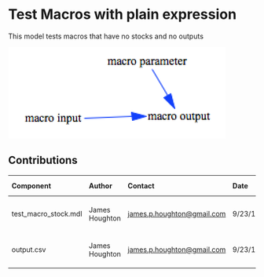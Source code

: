 Test Macros with plain expression
============

This model tests macros that have no stocks and no outputs

![test_lookups Vensim screenshot](vensim_screenshot.png)



Contributions
-------------

| Component                      | Author          | Contact                    | Date    | Software Version        |
|:------------------------------ |:--------------- |:-------------------------- |:------- |:----------------------- |
| test_macro_stock.mdl           | James Houghton  | james.p.houghton@gmail.com | 9/23/16 | Vensim DSS 6.3E for Mac |
| output.csv                     | James Houghton  | james.p.houghton@gmail.com | 9/23/16 | Vensim DSS 6.3E for Mac |


